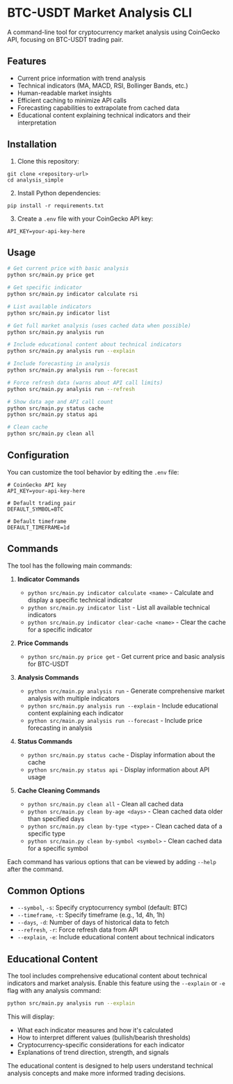 # BTC-USDT Market Analysis CLI

A command-line tool for cryptocurrency market analysis using CoinGecko API, focusing on BTC-USDT trading pair.

## Features

- Current price information with trend analysis
- Technical indicators (MA, MACD, RSI, Bollinger Bands, etc.)
- Human-readable market insights
- Efficient caching to minimize API calls
- Forecasting capabilities to extrapolate from cached data
- Educational content explaining technical indicators and their interpretation

## Installation

1. Clone this repository:
```
git clone <repository-url>
cd analysis_simple
```

2. Install Python dependencies:
```
pip install -r requirements.txt
```

3. Create a `.env` file with your CoinGecko API key:
```
API_KEY=your-api-key-here
```

## Usage

```bash
# Get current price with basic analysis
python src/main.py price get

# Get specific indicator
python src/main.py indicator calculate rsi

# List available indicators
python src/main.py indicator list

# Get full market analysis (uses cached data when possible)
python src/main.py analysis run

# Include educational content about technical indicators
python src/main.py analysis run --explain

# Include forecasting in analysis
python src/main.py analysis run --forecast

# Force refresh data (warns about API call limits)
python src/main.py analysis run --refresh

# Show data age and API call count
python src/main.py status cache
python src/main.py status api

# Clean cache
python src/main.py clean all
```

## Configuration

You can customize the tool behavior by editing the `.env` file:

```
# CoinGecko API key
API_KEY=your-api-key-here

# Default trading pair
DEFAULT_SYMBOL=BTC

# Default timeframe
DEFAULT_TIMEFRAME=1d
```

## Commands 

The tool has the following main commands:

1. **Indicator Commands**
   - `python src/main.py indicator calculate <name>` - Calculate and display a specific technical indicator
   - `python src/main.py indicator list` - List all available technical indicators
   - `python src/main.py indicator clear-cache <name>` - Clear the cache for a specific indicator

2. **Price Commands**
   - `python src/main.py price get` - Get current price and basic analysis for BTC-USDT

3. **Analysis Commands**
   - `python src/main.py analysis run` - Generate comprehensive market analysis with multiple indicators
   - `python src/main.py analysis run --explain` - Include educational content explaining each indicator
   - `python src/main.py analysis run --forecast` - Include price forecasting in analysis

4. **Status Commands**
   - `python src/main.py status cache` - Display information about the cache
   - `python src/main.py status api` - Display information about API usage

5. **Cache Cleaning Commands**
   - `python src/main.py clean all` - Clean all cached data
   - `python src/main.py clean by-age <days>` - Clean cached data older than specified days
   - `python src/main.py clean by-type <type>` - Clean cached data of a specific type
   - `python src/main.py clean by-symbol <symbol>` - Clean cached data for a specific symbol

Each command has various options that can be viewed by adding `--help` after the command.

## Common Options

- `--symbol`, `-s`: Specify cryptocurrency symbol (default: BTC)
- `--timeframe`, `-t`: Specify timeframe (e.g., 1d, 4h, 1h)
- `--days`, `-d`: Number of days of historical data to fetch
- `--refresh`, `-r`: Force refresh data from API
- `--explain`, `-e`: Include educational content about technical indicators

## Educational Content

The tool includes comprehensive educational content about technical indicators and market analysis. Enable this feature using the `--explain` or `-e` flag with any analysis command:

```bash
python src/main.py analysis run --explain
```

This will display:
- What each indicator measures and how it's calculated
- How to interpret different values (bullish/bearish thresholds)
- Cryptocurrency-specific considerations for each indicator
- Explanations of trend direction, strength, and signals

The educational content is designed to help users understand technical analysis concepts and make more informed trading decisions.
